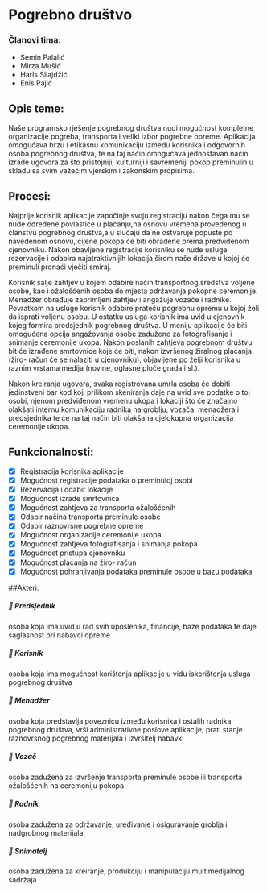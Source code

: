 # Pogrebno društvo


### Članovi tima:
* Semin Palalić
* Mirza Mušić
* Haris Silajdžić
* Enis Pajić




## Opis teme:
Naše programsko rješenje pogrebnog društva nudi mogućnost kompletne organizacije pogreba, transporta i veliki izbor pogrebne opreme. 
Aplikacija omogućava brzu i efikasnu komunikaciju između korisnika i odgovornih osoba pogrebnog društva, te na taj način omogućava 
jednostavan način izrade ugovora za što pristojniji, kulturniji i savremeniji pokop preminulih u skladu sa svim važećim vjerskim i zakonskim propisima.


## Procesi: 
Najprije korisnik aplikacije započinje svoju registraciju nakon čega mu se nude određene povlastice u plaćanju,na osnovu vremena provedenog u članstvu pogrebnog
društva,a u slučaju da ne ostvaruje popuste po navedenom osnovu, cijene pokopa će biti obrađene prema predviđenom cjenovniku. Nakon obavljene registracije
korisniku se nude usluge rezervacije i odabira najatraktivnijih lokacija širom naše države u kojoj će preminuli pronaći vječiti smiraj. 

Korisnik šalje zahtjev u kojem odabire način transportnog sredstva voljene osobe, kao i ožalošćenih osoba do mjesta održavanja pokopne ceremonije. Menadžer obrađuje zaprimljeni zahtjev 
i angažuje vozače i radnike. Povratkom na usluge korisnik odabire prateću pogrebnu opremu u kojoj želi da isprati voljenu osobu. U ostatku usluga korisnik ima uvid u
cjenovnik kojeg formira predsjednik pogrebnog društva. U meniju aplikacije će biti omogućena opcija angažovanja osobe zadužene za fotografisanje i snimanje 
ceremonije ukopa. Nakon poslanih zahtjeva pogrebnom društvu bit će izrađene smrtovnice koje će biti, nakon izvršenog žiralnog plaćanja (žiro- račun će se nalaziti
u cjenovniku), objavljene po želji korisnika u raznim vrstama medija (novine, oglasne ploče grada i sl.). 

Nakon kreiranja ugovora, svaka registrovana umrla osoba će dobiti jedinstveni bar kod koji prilikom skeniranja daje na uvid sve podatke o toj osobi, njenom predviđenom vremenu ukopa i lokaciji što će značajno olakšati
internu komunikaciju radnika na groblju, vozača, menadžera i predsjednika te će na taj način biti olakšana cjelokupna organizacija ceremonije ukopa.


## Funkcionalnosti:

- [x] Registracija korisnika aplikacije 
- [x] Mogućnost registracije podataka o preminuloj osobi
- [x] Rezervacija i odabir lokacije
- [x] Mogućnost izrade smrtovnica
- [x] Mogućnost zahtjeva za transporta ožalošćenih
- [x] Odabir načina transporta preminule osobe
- [x] Odabir raznovrsne pogrebne opreme
- [x] Mogućnost organizacije ceremonije ukopa
- [x] Mogućnost zahtjeva fotografisanja i snimanja pokopa
- [x] Mogućnost pristupa cjenovniku
- [x] Mogućnost plaćanja na žiro- račun
- [x] Mogućnost pohranjivanja podataka preminule osobe u bazu podataka

##Akteri: 

##### :bust_in_silhouette: Predsjednik 
osoba koja ima uvid u rad svih uposlenika, financije, baze podataka te daje saglasnost pri nabavci opreme
##### :bust_in_silhouette: Korisnik    
osoba koja ima mogućnost korištenja aplikacije u vidu iskorištenja usluga pogrebnog društva
##### :bust_in_silhouette: Menadžer    
osoba koja predstavlja poveznicu između korisnika i ostalih radnika pogrebnog društva, vrši administrativne poslove aplikacije, prati stanje raznovrsnog pogrebnog materijala i izvršitelj nabavki
##### :bust_in_silhouette: Vozač	      
osoba zadužena za izvršenje transporta preminule osobe ili transporta ožalošćenih na ceremoniju pokopa
##### :bust_in_silhouette: Radnik
osoba zadužena za održavanje, uređivanje i osiguravanje groblja i nadgrobnog materijala
#####  :bust_in_silhouette: Snimatelj    
osoba zadužena za kreiranje, produkciju i manipulaciju multimedijalnog sadržaja
